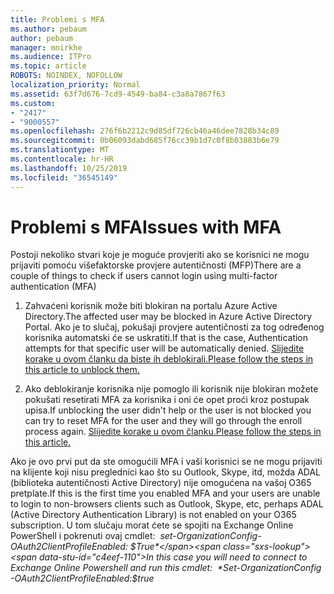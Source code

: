 ```yaml
---
title: Problemi s MFA
ms.author: pebaum
author: pebaum
manager: mnirkhe
ms.audience: ITPro
ms.topic: article
ROBOTS: NOINDEX, NOFOLLOW
localization_priority: Normal
ms.assetid: 63f7d676-7cd9-4549-ba84-c3a8a7867f63
ms.custom:
- "2417"
- "9000557"
ms.openlocfilehash: 276f6b2212c9d85df726cb46a46dee7828b34c89
ms.sourcegitcommit: 0b06093dabd685f76cc39b1d7c0f8b03883b6e79
ms.translationtype: MT
ms.contentlocale: hr-HR
ms.lasthandoff: 10/25/2019
ms.locfileid: "36545149"
---
```

# <a name="issues-with-mfa"></a><span data-ttu-id="c4eef-102">Problemi s MFA</span><span class="sxs-lookup"><span data-stu-id="c4eef-102">Issues with MFA</span></span>
<span data-ttu-id="c4eef-103">Postoji nekoliko stvari koje je moguće provjeriti ako se korisnici ne mogu prijaviti pomoću višefaktorske provjere autentičnosti (MFP)</span><span class="sxs-lookup"><span data-stu-id="c4eef-103">There are a couple of things to check if users cannot login using multi-factor authentication (MFA)</span></span>

1. <span data-ttu-id="c4eef-104">Zahvaćeni korisnik može biti blokiran na portalu Azure Active Directory.</span><span class="sxs-lookup"><span data-stu-id="c4eef-104">The affected user may be blocked in Azure Active Directory Portal.</span></span> <span data-ttu-id="c4eef-105">Ako je to slučaj, pokušaji provjere autentičnosti za tog određenog korisnika automatski će se uskratiti.</span><span class="sxs-lookup"><span data-stu-id="c4eef-105">If that is the case, Authentication attempts for that specific user will be automatically denied.</span></span> [<span data-ttu-id="c4eef-106">Slijedite korake u ovom članku da biste ih deblokirali.</span><span class="sxs-lookup"><span data-stu-id="c4eef-106">Please follow the steps in this article to unblock them.</span></span>](https://docs.microsoft.com/azure/active-directory/authentication/howto-mfa-mfasettings#block-and-unblock-users)

2. <span data-ttu-id="c4eef-107">Ako deblokiranje korisnika nije pomoglo ili korisnik nije blokiran možete pokušati resetirati MFA za korisnika i oni će opet proći kroz postupak upisa.</span><span class="sxs-lookup"><span data-stu-id="c4eef-107">If unblocking the user didn't help or the user is not blocked you can try to reset MFA for the user and they will go through the enroll process again.</span></span> [<span data-ttu-id="c4eef-108">Slijedite korake u ovom članku.</span><span class="sxs-lookup"><span data-stu-id="c4eef-108">Please follow the steps in this article.</span></span>](https://docs.microsoft.com/azure/active-directory/authentication/howto-mfa-userdevicesettings#require-users-to-provide-contact-methods-again)

<span data-ttu-id="c4eef-109">Ako je ovo prvi put da ste omogućili MFA i vaši korisnici se ne mogu prijaviti na klijente koji nisu preglednici kao što su Outlook, Skype, itd, možda ADAL (biblioteka autentičnosti Active Directory) nije omogućena na vašoj O365 pretplate.</span><span class="sxs-lookup"><span data-stu-id="c4eef-109">If this is the first time you enabled MFA and your users are unable to login to non-browsers clients such as Outlook, Skype, etc, perhaps ADAL (Active Directory Authentication Library) is not enabled on your O365 subscription.</span></span> <span data-ttu-id="c4eef-110">U tom slučaju morat ćete se spojiti na Exchange Online PowerShell i pokrenuti ovaj cmdlet:  *set-OrganizationConfig-OAuth2ClientProfileEnabled: $True*</span><span class="sxs-lookup"><span data-stu-id="c4eef-110">In this case you will need to connect to Exchange Online Powershell and run this cmdlet:  *Set-OrganizationConfig -OAuth2ClientProfileEnabled:$true*</span></span>
